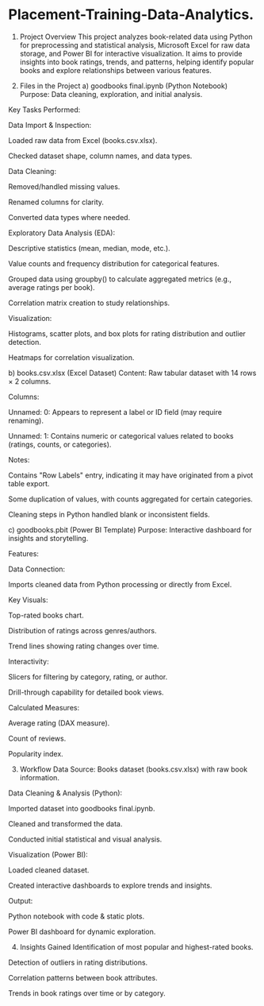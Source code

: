 # Placement-Training-Data-Analytics.
1. Project Overview
This project analyzes book-related data using Python for preprocessing and statistical analysis, Microsoft Excel for raw data storage, and Power BI for interactive visualization.
It aims to provide insights into book ratings, trends, and patterns, helping identify popular books and explore relationships between various features.

2. Files in the Project
a) goodbooks final.ipynb (Python Notebook)
Purpose: Data cleaning, exploration, and initial analysis.

Key Tasks Performed:

Data Import & Inspection:

Loaded raw data from Excel (books.csv.xlsx).

Checked dataset shape, column names, and data types.

Data Cleaning:

Removed/handled missing values.

Renamed columns for clarity.

Converted data types where needed.

Exploratory Data Analysis (EDA):

Descriptive statistics (mean, median, mode, etc.).

Value counts and frequency distribution for categorical features.

Grouped data using groupby() to calculate aggregated metrics (e.g., average ratings per book).

Correlation matrix creation to study relationships.

Visualization:

Histograms, scatter plots, and box plots for rating distribution and outlier detection.

Heatmaps for correlation visualization.

b) books.csv.xlsx (Excel Dataset)
Content: Raw tabular dataset with 14 rows × 2 columns.

Columns:

Unnamed: 0: Appears to represent a label or ID field (may require renaming).

Unnamed: 1: Contains numeric or categorical values related to books (ratings, counts, or categories).

Notes:

Contains "Row Labels" entry, indicating it may have originated from a pivot table export.

Some duplication of values, with counts aggregated for certain categories.

Cleaning steps in Python handled blank or inconsistent fields.

c) goodbooks.pbit (Power BI Template)
Purpose: Interactive dashboard for insights and storytelling.

Features:

Data Connection:

Imports cleaned data from Python processing or directly from Excel.

Key Visuals:

Top-rated books chart.

Distribution of ratings across genres/authors.

Trend lines showing rating changes over time.

Interactivity:

Slicers for filtering by category, rating, or author.

Drill-through capability for detailed book views.

Calculated Measures:

Average rating (DAX measure).

Count of reviews.

Popularity index.

3. Workflow
Data Source: Books dataset (books.csv.xlsx) with raw book information.

Data Cleaning & Analysis (Python):

Imported dataset into goodbooks final.ipynb.

Cleaned and transformed the data.

Conducted initial statistical and visual analysis.

Visualization (Power BI):

Loaded cleaned dataset.

Created interactive dashboards to explore trends and insights.

Output:

Python notebook with code & static plots.

Power BI dashboard for dynamic exploration.

4. Insights Gained
Identification of most popular and highest-rated books.

Detection of outliers in rating distributions.

Correlation patterns between book attributes.

Trends in book ratings over time or by category.
